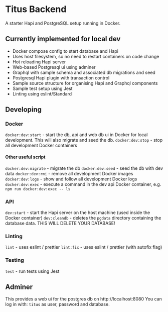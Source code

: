 # Titus Backend

A starter Hapi and PostgreSQL setup running in Docker.

## Currently implemented for local dev

* Docker compose config to start database and Hapi
* Uses host filesystem, so no need to restart containers on code change
* Hot reloading Hapi server
* Web-based Postgresql ui using adminer
* Graphql with sample schema and associated db migrations and seed
* Postgresql Hapi plugin with transaction control
* Sample source structure for organising Hapi and Graphql components
* Sample test setup using Jest
* Linting using eslint/Standard

## Developing

### Docker

`docker:dev:start` - start the db, api and web db ui in Docker for local development.  This will also migrate and seed the db.
`docker:dev:stop` - stop all development Docker containers

#### Other useful script

`docker:dev:migrate` - migrate the db
`docker:dev:seed` - seed the db with dev data
`docker:dev:rmi` - remove all development Docker images
`docker:dev:logs` - show and follow all development Docker logs
`docker:dev:exec` - execute a command in the dev api Docker container, e.g. `npm run docker:dev:exec -- ls`

### API

`dev:start` - start the Hapi server on the host machine (used inside the Docker container)
`dev:cleandb` - deletes the `pgdata` directory containing the database data. THIS WILL DELETE YOUR DATABASE!

### Linting

`lint` - uses eslint / prettier
`lint:fix` - uses eslint / prettier (with autofix flag)

### Testing

`test` - run tests using Jest

## Adminer

This provides a web ui for the postgres db on http://localhost:8080
You can log in with: `titus` as user, password and database.
